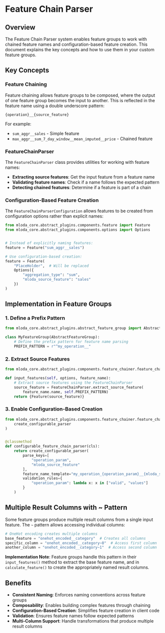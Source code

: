 # Feature Chain Parser

## Overview

The Feature Chain Parser system enables feature groups to work with chained feature names and configuration-based feature creation. This document explains the key concepts and how to use them in your custom feature groups.

## Key Concepts

### Feature Chaining

Feature chaining allows feature groups to be composed, where the output of one feature group becomes the input to another. This is reflected in the feature name using a double underscore pattern:

```
{operation}__{source_feature}
```

For example:
- `sum_aggr__sales` - Simple feature
- `max_aggr__sum_7_day_window__mean_imputed__price` - Chained feature

### FeatureChainParser

The `FeatureChainParser` class provides utilities for working with feature names:

- **Extracting source features**: Get the input feature from a feature name
- **Validating feature names**: Check if a name follows the expected pattern
- **Detecting chained features**: Determine if a feature is part of a chain

### Configuration-Based Feature Creation

The `FeatureChainParserConfiguration` allows features to be created from configuration options rather than explicit names:

```python
from mloda_core.abstract_plugins.components.feature import Feature
from mloda_core.abstract_plugins.components.options import Options


# Instead of explicitly naming features:
feature = Feature("sum_aggr__sales")

# Use configuration-based creation:
feature = Feature(
    "PlaceHolder",  # Will be replaced
    Options({
        "aggregation_type": "sum",
        "mloda_source_feature": "sales"
    })
)
```

## Implementation in Feature Groups

### 1. Define a Prefix Pattern

```python
from mloda_core.abstract_plugins.abstract_feature_group import AbstractFeatureGroup

class MyFeatureGroup(AbstractFeatureGroup):
    # Define the prefix pattern for feature name parsing
    PREFIX_PATTERN = r"^my_operation__"
```

### 2. Extract Source Features

```python
from mloda_core.abstract_plugins.components.feature_chainer.feature_chain_parser import FeatureChainParser

def input_features(self, options, feature_name):
    # Extract source features using the FeatureChainParser
    source_feature = FeatureChainParser.extract_source_feature(
        feature_name.name, self.PREFIX_PATTERN)
    return {Feature(source_feature)}
```

### 3. Enable Configuration-Based Creation

```python
from mloda_core.abstract_plugins.components.feature_chainer.feature_chainer_parser_configuration import (
    create_configurable_parser
)


@classmethod
def configurable_feature_chain_parser(cls):
    return create_configurable_parser(
        parse_keys=[
            "operation_param",
            "mloda_source_feature"
        ],
        feature_name_template="my_operation_{operation_param}__{mloda_source_feature}",
        validation_rules={
            "operation_param": lambda x: x in ["valid", "values"]
        }
    )
```

## Multiple Result Columns with ~ Pattern

Some feature groups produce multiple result columns from a single input feature. The `~` pattern allows accessing individual columns:

```python
# OneHot encoding creates multiple columns
base_feature = "onehot_encoded__category"  # Creates all columns
specific_column = "onehot_encoded__category~0"  # Access first column
another_column = "onehot_encoded__category~1"  # Access second column
```

**Implementation Note**: Feature groups handle this pattern in their `input_features()` method to extract the base feature name, and in `calculate_feature()` to create the appropriately named result columns.

## Benefits

- **Consistent Naming**: Enforces naming conventions across feature groups
- **Composability**: Enables building complex features through chaining
- **Configuration-Based Creation**: Simplifies feature creation in client code
- **Validation**: Ensures feature names follow expected patterns
- **Multi-Column Support**: Handle transformations that produce multiple result columns
